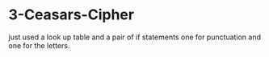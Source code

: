 # 3-Ceasars-Cipher
just used a look up table and a pair of if statements one for punctuation and one for the letters.
